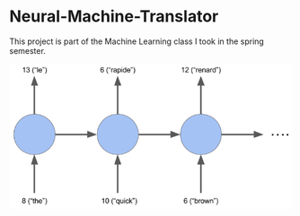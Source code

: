# Neural-Machine-Translator

This project is part of the Machine Learning class I took in the spring semester.


![alt tag](https://github.com/anmolkhanna93/Neural-Machine-Translator/blob/master/Design/rnn.png)

